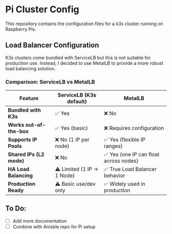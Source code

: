 # Pi Cluster Config

This repository contains the configuration files for a k3s cluster running on Raspberry Pis.

## Load Balancer Configuration

K3s clusters come bundled with ServiceLB but this is not suitable for production use. Instead, I decided to use MetalLB to provide a more robust load balancing solution.

### Comparison: ServiceLB vs MetalLB
| Feature                  | **ServiceLB (K3s default)** | **MetalLB**                           |
| ------------------------ | --------------------------- | ------------------------------------- |
| **Bundled with K3s**     | ✅ Yes                       | ❌ No       |
| **Works out-of-the-box** | ✅ Yes (basic)               | ❌ Requires configuration              |
| **Supports IP Pools**    | ❌ No (1 IP per node)        | ✅ Yes (flexible IP ranges)            |
| **Shared IPs (L2 mode)** | ❌ No                        | ✅ Yes (one IP can float across nodes) |
| **HA Load Balancing**    | ⚠️ Limited (1 IP → 1 Node)  | ✅ True Load Balancer behavior         |
| **Production Ready**     | ⚠️ Basic use/dev only       | ✅ Widely used in production           |

## To Do:
- [ ] Add more documentation
- [ ] Combine with Anisble repo for Pi setup